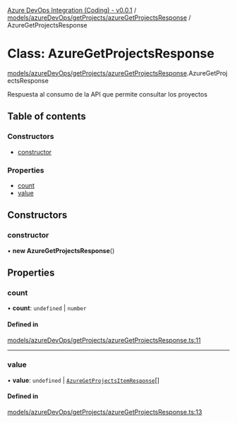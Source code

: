 [Azure DevOps Integration (Coding) - v0.0.1](../README.md) / [models/azureDevOps/getProjects/azureGetProjectsResponse](../modules/models_azureDevOps_getProjects_azureGetProjectsResponse.md) / AzureGetProjectsResponse

# Class: AzureGetProjectsResponse

[models/azureDevOps/getProjects/azureGetProjectsResponse](../modules/models_azureDevOps_getProjects_azureGetProjectsResponse.md).AzureGetProjectsResponse

Respuesta al consumo de la API que permite consultar los proyectos

## Table of contents

### Constructors

- [constructor](models_azureDevOps_getProjects_azureGetProjectsResponse.AzureGetProjectsResponse.md#constructor)

### Properties

- [count](models_azureDevOps_getProjects_azureGetProjectsResponse.AzureGetProjectsResponse.md#count)
- [value](models_azureDevOps_getProjects_azureGetProjectsResponse.AzureGetProjectsResponse.md#value)

## Constructors

### constructor

• **new AzureGetProjectsResponse**()

## Properties

### count

• **count**: `undefined` \| `number`

#### Defined in

[models/azureDevOps/getProjects/azureGetProjectsResponse.ts:11](https://github.com/jeysgar1/azure-devops-api-kms/blob/9e6388c/src/models/azureDevOps/getProjects/azureGetProjectsResponse.ts#L11)

___

### value

• **value**: `undefined` \| [`AzureGetProjectsItemResponse`](models_azureDevOps_getProjects_azureGetProjectsItemResponse.AzureGetProjectsItemResponse.md)[]

#### Defined in

[models/azureDevOps/getProjects/azureGetProjectsResponse.ts:13](https://github.com/jeysgar1/azure-devops-api-kms/blob/9e6388c/src/models/azureDevOps/getProjects/azureGetProjectsResponse.ts#L13)
